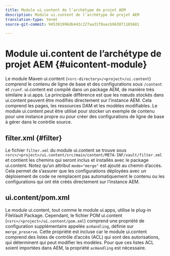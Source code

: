 ```yaml
---
title: Module ui.content de l’archétype de projet AEM
description: Module ui.content de l’archétype de projet AEM
translation-type: tm+mt
source-git-commit: 945381996db443c227aa31f0aacb963071165681

---
```



# Module ui.content de l’archétype de projet AEM {#uicontent-module}

Le module Maven ui.content (`<src-directory>/<project>/ui.content`) comprend le contenu de ligne de base et des configurations sous `/content` et `/conf`. ui.content est compilé dans un package AEM, de manière très similaire à ui.apps. La principale différence est que les nœuds stockés dans ui.content peuvent être modifiés directement sur l’instance AEM. Cela comprend les pages, les ressources DAM et les modèles modifiables. Le module ui.content peut être utilisé pour stocker un exemple de contenu pour une instance propre ou pour créer des configurations de ligne de base à gérer dans le contrôle source.

## filter.xml {#filter}

Le fichier `filter.xml` du module ui.content se trouve sous `<src>/<project>/ui.content/src/main/content/META-INF/vault/filter.xml` et contient les chemins qui seront inclus et installés avec le package ui.content. Notez qu’un attribut `mode="merge"` est ajouté au chemin d’accès. Cela permet de s’assurer que les configurations déployées avec un déploiement de code ne remplacent pas automatiquement le contenu ou les configurations qui ont été créés directement sur l’instance AEM.

## ui.content/pom.xml

Le module ui.content, tout comme le module ui.apps, utilise le plug-in FileVault Package. Cependant, le fichier POM ui.content (`<src>/<project>/ui.content/pom.xml`) comprend une propriété de configuration supplémentaire appelée `acHandling`, définie sur `merge_preserve`. Cette propriété est incluse car le module ui.content comprend des listes de contrôle d’accès (ACL) qui sont des autorisations, qui déterminent qui peut modifier les modèles. Pour que ces listes ACL soient importées dans AEM, la propriété `acHandling` est nécessaire.
